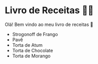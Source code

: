 # Livro de Receitas :man_cook:

Olá! Bem vindo ao meu livro de receitas :wave:

- Strogonoff de Frango
- Pavê
- Torta de Atum
- Torta de Chocolate
- Torta de Morango